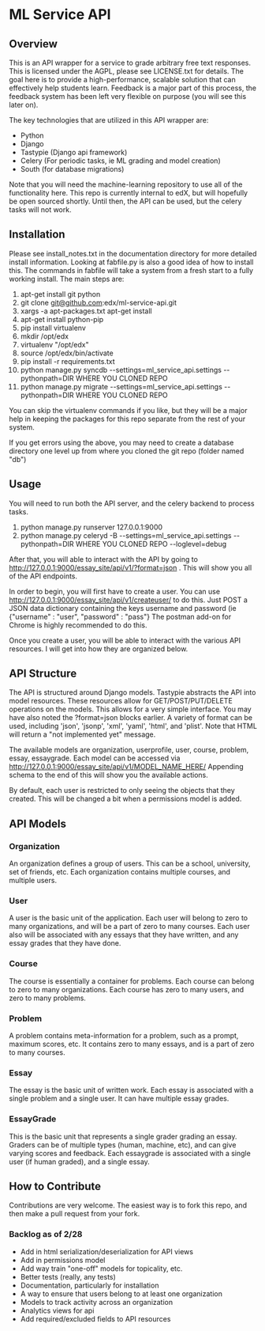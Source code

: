 ML Service API
====================

Overview
---------------------
This is an API wrapper for a service to grade arbitrary free text responses.
This is licensed under the AGPL, please see LICENSE.txt for details.
The goal here is to provide a high-performance, scalable solution that can effectively help students learn.
Feedback is a major part of this process, the feedback system has been left very flexible on purpose (you will see this later on).

The key technologies that are utilized in this API wrapper are:
* Python
* Django
* Tastypie (Django api framework)
* Celery (For periodic tasks, ie ML grading and model creation)
* South (for database migrations)

Note that you will need the machine-learning repository to use all of the functionality here.  This repo is currently internal to edX, but will
hopefully be open sourced shortly.  Until then, the API can be used, but the celery tasks will not work.

Installation
----------------------
Please see install_notes.txt in the documentation directory for more detailed install information.
Looking at fabfile.py is also a good idea of how to install this.  The commands in fabfile will take a system
from a fresh start to a fully working install.
The main steps are:

1. apt-get install git python
2. git clone git@github.com:edx/ml-service-api.git
3. xargs -a apt-packages.txt apt-get install
4. apt-get install python-pip
5. pip install virtualenv
6. mkdir /opt/edx
7. virtualenv "/opt/edx"
8. source /opt/edx/bin/activate
9. pip install -r requirements.txt
10. python manage.py syncdb --settings=ml_service_api.settings --pythonpath=DIR WHERE YOU CLONED REPO
11. python manage.py migrate --settings=ml_service_api.settings --pythonpath=DIR WHERE YOU CLONED REPO

You can skip the virtualenv commands if you like, but they will be a major help in keeping the packages
for this repo separate from the rest of your system.

If you get errors using the above, you may need to create a database directory one level up from where you cloned
the git repo (folder named "db")

Usage
-----------------------
You will need to run both the API server, and the celery backend to process tasks.

1. python manage.py runserver 127.0.0.1:9000
2. python manage.py celeryd -B --settings=ml_service_api.settings --pythonpath=DIR WHERE YOU CLONED REPO  --loglevel=debug

After that, you will able to interact with the API by going to http://127.0.0.1:9000/essay_site/api/v1/?format=json .
This will show you all of the API endpoints.

In order to begin, you will first have to create a user.
You can use http://127.0.0.1:9000/essay_site/api/v1/createuser/ to do this.
Just POST a JSON data dictionary containing the keys username and password (ie {"username" : "user", "password" : "pass"}
The postman add-on for Chrome is highly recommended to do this.

Once you create a user, you will be able to interact with the various API resources.  I will get into how they
are organized below.

API Structure
-----------------------
The API is structured around Django models.  Tastypie abstracts the API into model resources.  These resources allow
for GET/POST/PUT/DELETE operations on the models.  This allows for a very simple interface.  You may have also noted
the ?format=json blocks earlier.  A variety of format can be used, including 'json', 'jsonp', 'xml', 'yaml', 'html', and 'plist'.
Note that HTML will return a "not implemented yet" message.

The available models are organization, userprofile, user, course, problem, essay, essaygrade.  Each model can be
accessed via http://127.0.0.1:9000/essay_site/api/v1/MODEL_NAME_HERE/ Appending schema to the end of this will
show you the available actions.

By default, each user is restricted to only seeing the objects that they created.  This will be changed a bit when
a permissions model is added.

API Models
-------------------------

### Organization

An organization defines a group of users.  This can be a school, university, set of friends, etc.  Each organization
contains multiple courses, and multiple users.

### User

A user is the basic unit of the application.  Each user will belong to zero to many organizations, and will be a part of
zero to many courses.  Each user also will be associated with any essays that they have written, and any essay grades
that they have done.

### Course

The course is essentially a container for problems.  Each course can belong to zero to many organizations.  Each course
has zero to many users, and zero to many problems.

### Problem

A problem contains meta-information for a problem, such as a prompt, maximum scores, etc.  It contains zero to many essays,
and is a part of zero to many courses.

### Essay

The essay is the basic unit of written work.  Each essay is associated with a single problem and a single user.  It can have
multiple essay grades.

### EssayGrade

This is the basic unit that represents a single grader grading an essay.  Graders can be of multiple types (human,
machine, etc), and can give varying scores and feedback.  Each essaygrade is associated with a single user (if
human graded), and a single essay.

How to Contribute
-----------------------
Contributions are very welcome.  The easiest way is to fork this repo, and then make a pull request from your fork.

### Backlog as of 2/28

* Add in html serialization/deserialization for API views
* Add in permissions model
* Add way train "one-off" models for topicality, etc.
* Better tests (really, any tests)
* Documentation, particularly for installation
* A way to ensure that users belong to at least one organization
* Models to track activity across an organization
* Analytics views for api
* Add required/excluded fields to API resources

